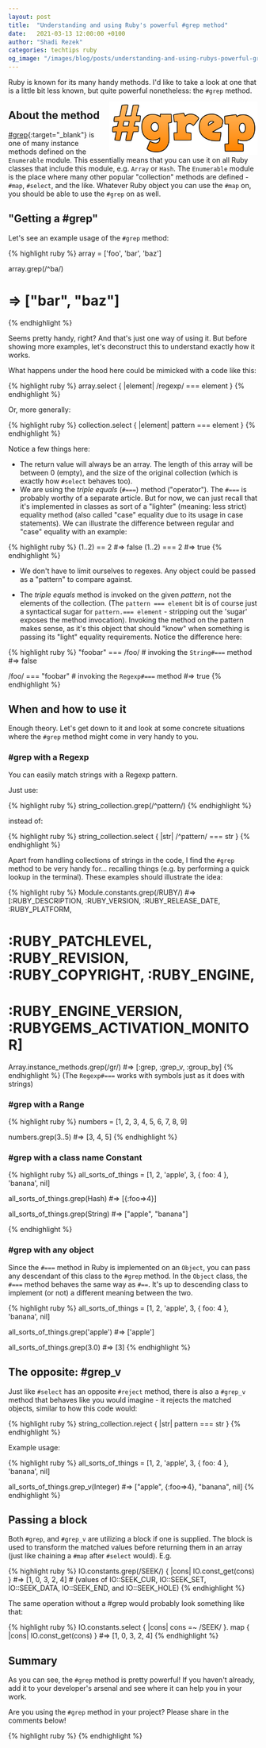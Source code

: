 ```yaml
---
layout: post
title:  "Understanding and using Ruby's powerful #grep method"
date:   2021-03-13 12:00:00 +0100
author: "Shadi Rezek"
categories: techtips ruby
og_image: "/images/blog/posts/understanding-and-using-rubys-powerful-grep-method/grep.png"
---
```


Ruby is known for its many handy methods. I'd like to take a look at one that is a little bit less known, but quite powerful nonetheless: the `#grep` method.

<img src="/images/blog/posts/understanding-and-using-rubys-powerful-grep-method/grep.png" style="width:300px;margin-left: 15px;float:right;" alt="#grep" />

## About the method

[#grep](https://ruby-doc.org/core-3.0.0/Enumerable.html#method-i-grep){:target="_blank"} is one of many instance methods defined on the `Enumerable` module. This essentially means that you can use it on all Ruby classes that include this module, e.g. `Array` or `Hash`. The `Enumerable` module is the place where many other popular "collection" methods are defined - `#map`, `#select`, and the like. Whatever Ruby object you can use the `#map` on, you should be able to use the `#grep` on as well.

## "Getting a #grep"

Let's see an example usage of the `#grep` method:

{% highlight ruby %}
array = ['foo', 'bar', 'baz']

array.grep(/^ba/)
# => ["bar", "baz"]
{% endhighlight %}

Seems pretty handy, right? And that's just one way of using it. But before showing more examples, let's deconstruct this to understand exactly how it works.

What happens under the hood here could be mimicked with a code like this:

{% highlight ruby %}
array.select { |element| /regexp/ === element }
{% endhighlight %}

Or, more generally:

{% highlight ruby %}
collection.select { |element| pattern === element }
{% endhighlight %}

Notice a few things here:
- The return value will always be an array. The length of this array will be between 0 (empty), and the size of the original collection (which is exactly how `#select` behaves too).
- We are using the _triple equals_ (`#===`) method ("operator").
  The `#===` is probably worthy of a separate article. But for now, we can just recall that it's implemented in classes as sort of a "lighter" (meaning: less strict) equality method (also called "case" equality due to its usage in case statements). We can illustrate the difference between regular and "case" equality with an example:

{% highlight ruby %}
(1..2) == 2 #=> false
(1..2) === 2 #=> true
{% endhighlight %}

- We don't have to limit ourselves to regexes. Any object could be passed as a "pattern" to compare against.

- The _triple equals_ method is invoked on the given _pattern_, not the elements of the collection. (The `pattern === element` bit is of course just a syntactical sugar for `pattern.=== element` - stripping out the 'sugar' exposes the method invocation). Invoking the method on the pattern makes sense, as it's this object that should "know" when something is passing its "light" equality requirements. Notice the difference here:

{% highlight ruby %}
"foobar" === /foo/ # invoking the `String#===` method
#=> false

/foo/ === "foobar" # invoking the `Regexp#===` method
#=> true
{% endhighlight %}

## When and how to use it

Enough theory. Let's get down to it and look at some concrete situations where the `#grep` method might come in very handy to you.

### #grep with a Regexp

You can easily match strings with a Regexp pattern.

Just use:

{% highlight ruby %}
string_collection.grep(/^pattern/)
{% endhighlight %}

instead of:

{% highlight ruby %}
string_collection.select { |str| /^pattern/ === str }
{% endhighlight %}

Apart from handling collections of strings in the code, I find the `#grep` method to be very handy for... recalling things (e.g. by performing a quick lookup in the terminal). These examples should illustrate the idea:


{% highlight ruby %}
Module.constants.grep(/RUBY/)
#=>[:RUBY_DESCRIPTION, :RUBY_VERSION, :RUBY_RELEASE_DATE, :RUBY_PLATFORM,
#   :RUBY_PATCHLEVEL, :RUBY_REVISION, :RUBY_COPYRIGHT, :RUBY_ENGINE,
#   :RUBY_ENGINE_VERSION, :RUBYGEMS_ACTIVATION_MONITOR]

Array.instance_methods.grep(/gr/)
#=> [:grep, :grep_v, :group_by]
{% endhighlight %}
(The `Regexp#===` works with symbols just as it does with strings)

### #grep with a Range

{% highlight ruby %}
numbers = [1, 2, 3, 4, 5, 6, 7, 8, 9]

numbers.grep(3..5)
#=> [3, 4, 5]
{% endhighlight %}

### #grep with a class name Constant


{% highlight ruby %}
all_sorts_of_things = [1, 2, 'apple', 3, { foo: 4 }, 'banana', nil]

all_sorts_of_things.grep(Hash)
#=> [{:foo=>4}]

all_sorts_of_things.grep(String)
#=> ["apple", "banana"]

{% endhighlight %}

### #grep with any object
Since the `#===` method in Ruby is implemented on an `Object`, you can pass any descendant of this class to the `#grep` method.
In the `Object` class, the `#===` method behaves the same way as `#==`. It's up to descending class to implement (or not) a different meaning between the two.

{% highlight ruby %}
all_sorts_of_things = [1, 2, 'apple', 3, { foo: 4 }, 'banana', nil]

all_sorts_of_things.grep('apple')
#=> ['apple']

all_sorts_of_things.grep(3.0)
#=> [3]
{% endhighlight %}


## The opposite: #grep_v

Just like `#select` has an opposite `#reject` method, there is also a `#grep_v` method that behaves like you would imagine - it rejects the matched objects, similar to how this code would:

{% highlight ruby %}
string_collection.reject { |str| pattern === str }
{% endhighlight %}

Example usage:

{% highlight ruby %}
all_sorts_of_things = [1, 2, 'apple', 3, { foo: 4 }, 'banana', nil]

all_sorts_of_things.grep_v(Integer)
#=> ["apple", {:foo=>4}, "banana", nil]
{% endhighlight %}

## Passing a block

Both `#grep`, and `#grep_v` are utilizing a block if one is supplied. The block is used to transform the matched values before returning them in an array (just like chaining a `#map` after `#select` would). E.g.

{% highlight ruby %}
IO.constants.grep(/SEEK/) { |cons| IO.const_get(cons) }
#=> [1, 0, 3, 2, 4] # (values of IO::SEEK_CUR, IO::SEEK_SET, IO::SEEK_DATA, IO::SEEK_END, and IO::SEEK_HOLE)
{% endhighlight %}

The same operation without a #grep would probably look something like that:

{% highlight ruby %}
IO.constants.select { |cons| cons =~ /SEEK/ }.
             map { |cons| IO.const_get(cons) }
#=> [1, 0, 3, 2, 4]
{% endhighlight %}

## Summary

As you can see, the `#grep` method is pretty powerful! If you haven't already, add it to your developer's arsenal and see where it can help you in your work.

Are you using the `#grep` method in your project? Please share in the comments below!

{% highlight ruby %}
{% endhighlight %}
